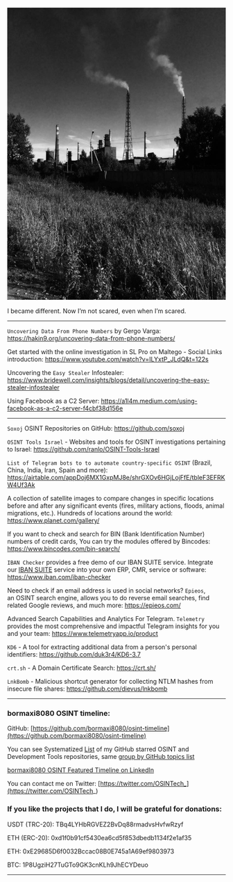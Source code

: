 
![alt text](img/26.jpg)

I became different. Now I’m not scared, even when I’m scared.

----

```Uncovering Data From Phone Numbers``` by Gergo Varga: https://hakin9.org/uncovering-data-from-phone-numbers/

Get started with the online investigation in SL Pro on Maltego - Social Links introduction: https://www.youtube.com/watch?v=ILYxtP_JLdQ&t=122s

Uncovering the ```Easy Stealer``` Infostealer: https://www.bridewell.com/insights/blogs/detail/uncovering-the-easy-stealer-infostealer

Using Facebook as a C2 Server: https://a1l4m.medium.com/using-facebook-as-a-c2-server-f4cbf38d156e

----

```Soxoj``` OSINT Repositories on GitHub: https://github.com/soxoj

```OSINT Tools Israel``` - Websites and tools for OSINT investigations pertaining to Israel: https://github.com/ranlo/OSINT-Tools-Israel

```List of Telegram bots to to automate country-specific OSINT``` (Brazil, China, India, Iran, Spain and more): https://airtable.com/appDoj6MX1GxpMJ8e/shrGXOv6HGjLojFfE/tbleF3EFRKW4Uf3Ak

A collection of satellite images to compare changes in specific locations before and after any significant events (fires, military actions, floods, animal migrations, etc.). Hundreds of locations around the world: https://www.planet.com/gallery/

If you want to check and search for BIN (Bank Identification Number) numbers of credit cards, You can try the modules offered by Bincodes: https://www.bincodes.com/bin-search/

```IBAN Checker``` provides a free demo of our IBAN SUITE service. Integrate our [IBAN SUITE](https://www.iban.com/iban-suite) service into your own ERP, CMR, service or software: https://www.iban.com/iban-checker

Need to check if an email address is used in social networks? ```Epieos```, an OSINT search engine, allows you to do reverse email searches, find related Google reviews, and much more: https://epieos.com/

Advanced Search Capabilities and Analytics For Telegram. ```Telemetry``` provides the most comprehensive and impactful Telegram insights for you and your team: https://www.telemetryapp.io/product

```KD6``` - A tool for extracting additional data from a person's personal identifiers: https://github.com/duk3r4/KD6-3.7

```crt.sh``` - A Domain Certificate Search: https://crt.sh/

```LnkBomb``` - Malicious shortcut generator for collecting NTLM hashes from insecure file shares: https://github.com/dievus/lnkbomb

----
### bormaxi8080 OSINT timeline:

GitHub: [https://github.com/bormaxi8080/osint-timeline](https://github.com/bormaxi8080/osint-timeline)

You can see Systematized [List](https://github.com/bormaxi8080/github-starred-repos-builder/blob/main/starred_repos.md) of my GitHub starred OSINT and Development Tools repositories, same [group by GitHub topics list](https://github.com/bormaxi8080/starred)

[bormaxi8080 OSINT Featured Timeline on LinkedIn](https://www.linkedin.com/in/osintech/details/featured/)

You can contact me on Twitter: [https://twitter.com/OSINTech_](https://twitter.com/OSINTech_)
### If you like the projects that I do, I will be grateful for donations:

USDT (TRC-20): TBq4LYHbRGVEZ2BvDq88rmadvsHvfwRzyf

ETH (ERC-20): 0xd1f0b91cf5430ea6cd5f853dbedb1134f2e1af35

ETH: 0xE29685D6f0032Bccac08B0E745a1A69ef9803973

BTC: 1P8UgziH27TuGTo9GK3cnKLh9JhECYDeuo

----
